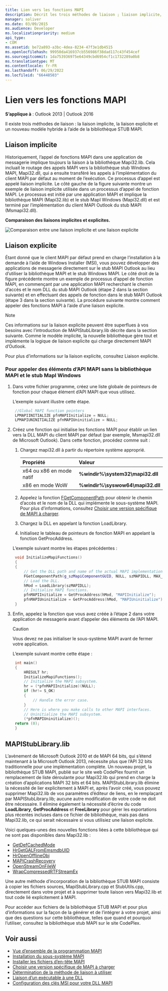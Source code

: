 ```yaml
---
title: Lien vers les fonctions MAPI
description: Décrit les trois méthodes de liaison ; liaison implicite, liaison explicite et nouveau modèle hybride à l’aide de la bibliothèque STUB MAPI.
manager: soliver
ms.date: 03/09/2015
ms.audience: Developer
ms.localizationpriority: medium
api_type:
- COM
ms.assetid: be72a893-a3bc-4dea-8234-47f3e1db4515
ms.openlocfilehash: 99950da416937cb556986f38dad117c43f454cef
ms.sourcegitcommit: 1da753936975e64349cbd6954cf1c1732289a0b8
ms.translationtype: MT
ms.contentlocale: fr-FR
ms.lasthandoff: 06/29/2022
ms.locfileid: "66448503"
---
```

# <a name="link-to-mapi-functions"></a>Lien vers les fonctions MAPI

**S’applique à** : Outlook 2013 | Outlook 2016 
  
Il existe trois méthodes de liaison : la liaison implicite, la liaison explicite et un nouveau modèle hybride à l’aide de la bibliothèque STUB MAPI.
  
## <a name="implicit-linking"></a>Liaison implicite

Historiquement, l’appel de fonctions MAPI dans une application de messagerie implique toujours la liaison à la bibliothèque Mapi32.lib. Cela incluait le routage des appels MAPI vers la bibliothèque stub Windows MAPI, Mapi32.dll, qui a ensuite transféré les appels à l’implémentation du client MAPI par défaut au moment de l’exécution. Ce processus d’appel est appelé liaison implicite. Le côté gauche de la figure suivante montre un exemple de liaison implicite utilisée dans un processus d’appel de fonction MAPI. Le processus est initié par une application MAPI et implique la bibliothèque MAPI (Mapi32.lib) et le stub MapI Windows (Mapi32.dll) et est terminé par l’implémentation du client MAPI Outlook du stub MAPI (Msmapi32.dll).
  
**Comparaison des liaisons implicites et explicites.**

![Comparaison entre une liaison implicite et une liaison explicite](media/09d9c49a-a52d-4407-9013-d0d14c8f63f6.gif "Comparaison entre une liaison implicite et une liaison explicite")
  
## <a name="explicit-linking"></a>Liaison explicite

Étant donné que le client MAPI par défaut prend en charge l’installation à la demande à l’aide de Windows Installer (MSI), vous pouvez développer des applications de messagerie directement sur le stub MAPI Outlook au lieu d’utiliser la bibliothèque MAPI et le stub Windows MAPI. Le côté droit de la figure précédente montre un exemple de processus d’appel de fonction MAPI, en commençant par une application MAPI recherchant le chemin d’accès et le nom DLL du stub MAPI Outlook (étape 2 dans la section suivante) et en effectuant des appels de fonction dans le stub MAPI Outlook (étape 3 dans la section suivante). La procédure suivante montre comment appeler des fonctions MAPI à l’aide d’une liaison explicite. 
  
> [!NOTE]
> Ces informations sur la liaison explicite peuvent être superflues à vos besoins avec l’introduction de MAPIStubLibrary.lib décrite dans la section suivante. Comme le modèle implicite, la nouvelle bibliothèque gère tout et implémente la logique de liaison explicite qui charge directement MAPI d’Outlook. 
  
Pour plus d’informations sur la liaison explicite, consultez Liaison explicite.
  
### <a name="to-call-mapi-api-elements-without-the-mapi-library-and-the-windows-mapi-stub"></a>Pour appeler des éléments d’API MAPI sans la bibliothèque MAPI et le stub MapI Windows

1. Dans votre fichier programme, créez une liste globale de pointeurs de fonction pour chaque élément d’API MAPI que vous utilisez. 
    
   L’exemple suivant illustre cette étape.
    
   ```cpp
    //Global MAPI function pointers
    LPMAPIINITIALIZE pfnMAPIInitialize = NULL;
    LPMAPIUNINITIALIZE pfnMAPIUninitialize = NULL;
   ```

2. Créez une fonction qui initialise les fonctions MAPI pour établir un lien vers la DLL MAPI du client MAPI par défaut (par exemple, Msmapi32.dll de Microsoft Outlook). Dans cette fonction, procédez comme suit : 
    
    1. Chargez mapi32.dll à partir du répertoire système approprié. 
        
       |Propriété |Valeur |
       |:-----|:-----|
       |x64 ou x86 en mode natif  <br/> |**%windir%\system32\mapi32.dll** <br/> |
       |x86 en mode WoW  <br/> |**%windir%\syswow64\mapi32.dll** <br/> |
    
    2. Appelez la fonction [FGetComponentPath](fgetcomponentpath.md) pour obtenir le chemin d’accès et le nom de la DLL qui implémente le sous-système MAPI. Pour plus d’informations, consultez [Choisir une version spécifique de MAPI à charger](how-to-choose-a-specific-version-of-mapi-to-load.md).
        
    3. Chargez la DLL en appelant la fonction LoadLibrary. 
        
    4. Initialisez le tableau de pointeurs de fonction MAPI en appelant la fonction GetProcAddress. 
        
    L’exemple suivant montre les étapes précédentes :
        
   ```cpp
    void InitializeMapiFunctions()
    {
    {
        // Get the DLL path and name of the actual MAPI implementation.
        FGetComponentPath(g_szMapiComponentGUID, NULL, szMAPIDLL, MAX_PATH);
        // Load the DLL.
        hMod = LoadLibrary(szMAPIDLL);
        // Initialize MAPI functions.
        pfnMAPIInitialize = GetProcAddress(hMod, "MAPIInitialize");
        pfnMAPIUninitialize = GetProcAddress(hMod, "MAPIUninitialize");
    }
   ```

3. Enfin, appelez la fonction que vous avez créée à l’étape 2 dans votre application de messagerie avant d’appeler des éléments de l’API MAPI. 
    
   > [!CAUTION]
   > Vous devez ne pas initialiser le sous-système MAPI avant de fermer votre application. 
  
   L’exemple suivant montre cette étape : 
    
   ```cpp
    int main()
    {
        HRESULT hr;
        InitializeMapiFunctions();
        // Initialize the MAPI subsystem.
        hr = (*pfnMAPIInitialize)(NULL);
        if (hr!= S_OK)
        {
            // Handle the error case.
        }
        // Here is where you make calls to other MAPI interfaces.
        // Uninitialize the MAPI subsystem.
        (*pfnMAPIUninitialize)();
    return (0);
    }
   ```

## <a name="mapistublibrarylib"></a>MAPIStubLibrary.lib

L’avènement de Microsoft Outlook 2010 et de MAPI 64 bits, qui s’étend maintenant à la Microsoft Outlook 2013, nécessite plus que l’API 32 bits traditionnelle pour une implémentation complète. Un nouveau projet, la bibliothèque STUB MAPI, publié sur le site web CodePlex fournit un remplacement de liste déroulante pour Mapi32.lib qui prend en charge la création d’applications MAPI 32 bits et 64 bits. MAPIStubLibrary.lib élimine la nécessité de lier explicitement à MAPI et, après l’avoir créé, vous pouvez supprimer Mapi32.lib de vos paramètres d’éditeur de liens, en le remplaçant par MAPIStubLibrary.lib; aucune autre modification de votre code ne doit être nécessaire. Il élimine également la nécessité d’écrire du code **LoadLibrary**, **GetProcAddress** et **FreeLibrary** pour gérer les exportations plus récentes incluses dans ce fichier de bibliothèque, mais pas dans Mapi32.lib, ce qui serait nécessaire si vous utilisiez une liaison explicite. 
  
Voici quelques-unes des nouvelles fonctions liées à cette bibliothèque qui ne sont pas disponibles dans Mapi32.lib :
  
- [GetDefCachedMode](getdefcachedmode.md)    
- [HrGetGALFromEmsmdbUID](hrgetgalfromemsmdbuid.md)   
- [HrOpenOfflineObj](hropenofflineobj.md)    
- [MAPICrashRecovery](mapicrashrecovery.md)   
- [OpenStreamOnFileW](openstreamonfilew.md)    
- [WrapCompressedRTFStreamEx](wrapcompressedrtfstreamex.md)
    
Une autre méthode d’incorporation de la bibliothèque STUB MAPI consiste à copier les fichiers sources, MapiStubLibrary.cpp et StubUtils.cpp, directement dans votre projet et à supprimer toute liaison vers Mapi32.lib et tout code lié explicitement à MAPI.
  
Pour accéder aux fichiers de la bibliothèque STUB MAPI et pour plus d’informations sur la façon de la générer et de l’intégrer à votre projet, ainsi que des questions sur cette bibliothèque, telles que quand et pourquoi l’utiliser, consultez la bibliothèque stub MAPI <!--(https://mapistublibrary.codeplex.com/documentation)--> sur le site CodePlex. 
  
## <a name="see-also"></a>Voir aussi

- [Vue d’ensemble de la programmation MAPI](mapi-programming-overview.md)
- [Installation du sous-système MAPI](installing-the-mapi-subsystem.md)
- [Installer les fichiers d’en-tête MAPI](how-to-install-mapi-header-files.md)
- [Choisir une version spécifique de MAPI à charger](how-to-choose-a-specific-version-of-mapi-to-load.md)
- [Détermination de la méthode de liaison à utiliser](https://msdn.microsoft.com/library/253b8k2c.aspx)
- [Liaison d’un exécutable à une DLL](https://msdn.microsoft.com/library/9yd93633.aspx)
- [Configuration des clés MSI pour votre DLL MAPI](https://msdn.microsoft.com/library/ee909494%28v=VS.85%29.aspx)

